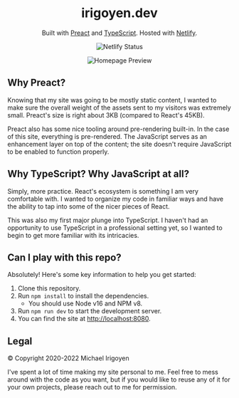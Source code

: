 <h1 align="center">
  irigoyen.dev
</h1>
<div align="center">
  <p>
    Built with <a href="https://preactjs.com/" target="_blank">Preact</a> and <a href="https://www.typescriptlang.org/" target="_blank">TypeScript</a>. Hosted with <a href="https://www.netlify.com/" target="_blank">Netlify</a>.
  </p>
  <p>
    <img src="https://api.netlify.com/api/v1/badges/1cb70056-7d92-48c2-9289-964c3656f8d0/deploy-status" alt="Netlify Status" />
  </p>
  <p>
    <img src="./.github/homepage.png" alt="Homepage Preview" />
  </p>
</div>

## Why Preact?

Knowing that my site was going to be mostly static content, I wanted to make sure the overall weight of the assets sent to my visitors was extremely small. Preact's size is right about 3KB (compared to React's 45KB).

Preact also has some nice tooling around pre-rendering built-in. In the case of this site, everything is pre-rendered. The JavaScript serves as an enhancement layer on top of the content; the site doesn't require JavaScript to be enabled to function properly.

## Why TypeScript? Why JavaScript at all?

Simply, more practice. React's ecosystem is something I am very comfortable with. I wanted to organize my code in familiar ways and have the ability to tap into some of the nicer pieces of React.

This was also my first major plunge into TypeScript. I haven't had an opportunity to use TypeScript in a professional setting yet, so I wanted to begin to get more familiar with its intricacies.

## Can I play with this repo?

Absolutely! Here's some key information to help you get started:

1. Clone this repository.
2. Run `npm install` to install the dependencies.
   - You should use Node v16 and NPM v8.
3. Run `npm run dev` to start the development server.
4. You can find the site at <http://localhost:8080>.

## Legal

&copy; Copyright 2020-2022 Michael Irigoyen

I've spent a lot of time making my site personal to me. Feel free to mess around with the code as you want, but if you would like to reuse any of it for your own projects, please reach out to me for permission.
